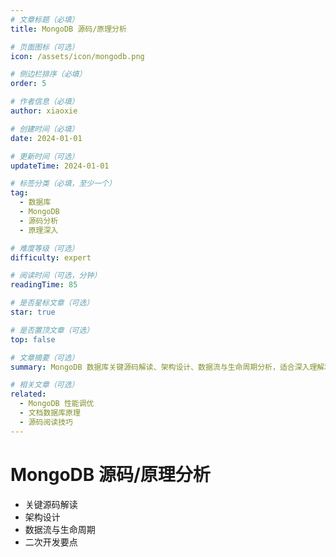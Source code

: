 ```yaml
---
# 文章标题（必填）
title: MongoDB 源码/原理分析

# 页面图标（可选）
icon: /assets/icon/mongodb.png

# 侧边栏排序（必填）
order: 5

# 作者信息（必填）
author: xiaoxie

# 创建时间（必填）
date: 2024-01-01

# 更新时间（可选）
updateTime: 2024-01-01

# 标签分类（必填，至少一个）
tag:
  - 数据库
  - MongoDB
  - 源码分析
  - 原理深入

# 难度等级（可选）
difficulty: expert

# 阅读时间（可选，分钟）
readingTime: 85

# 是否星标文章（可选）
star: true

# 是否置顶文章（可选）
top: false

# 文章摘要（可选）
summary: MongoDB 数据库关键源码解读、架构设计、数据流与生命周期分析，适合深入理解和二次开发。

# 相关文章（可选）
related:
  - MongoDB 性能调优
  - 文档数据库原理
  - 源码阅读技巧
---
```


# MongoDB 源码/原理分析

- 关键源码解读
- 架构设计
- 数据流与生命周期
- 二次开发要点